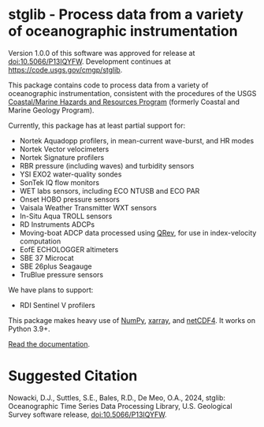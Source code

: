 # stglib - Process data from a variety of oceanographic instrumentation

Version 1.0.0 of this software was approved for release at [doi:10.5066/P13IQYFW](https://doi.org/10.5066/P13IQYFW). Development continues at https://code.usgs.gov/cmgp/stglib.

This package contains code to process data from a variety of oceanographic instrumentation, consistent with the procedures of the USGS [Coastal/Marine Hazards and Resources Program](https://marine.usgs.gov) (formerly Coastal and Marine Geology Program).

Currently, this package has at least partial support for:

- Nortek Aquadopp profilers, in mean-current wave-burst, and HR modes
- Nortek Vector velocimeters
- Nortek Signature profilers
- RBR pressure (including waves) and turbidity sensors
- YSI EXO2 water-quality sondes
- SonTek IQ flow monitors
- WET labs sensors, including ECO NTUSB and ECO PAR
- Onset HOBO pressure sensors
- Vaisala Weather Transmitter WXT sensors
- In-Situ Aqua TROLL sensors
- RD Instruments ADCPs
- Moving-boat ADCP data processed using [QRev](https://hydroacoustics.usgs.gov/movingboat/QRev.shtml), for use in index-velocity computation
- EofE ECHOLOGGER altimeters
- SBE 37 Microcat
- SBE 26plus Seagauge
- TruBlue pressure sensors

We have plans to support:

- RDI Sentinel V profilers

This package makes heavy use of [NumPy](http://www.numpy.org), [xarray](http://xarray.pydata.org/en/stable/), and [netCDF4](http://unidata.github.io/netcdf4-python/). It works on Python 3.9+.

[Read the documentation](http://stglib.readthedocs.io/).

# Suggested Citation

Nowacki, D.J., Suttles, S.E., Bales, R.D., De Meo, O.A., 2024, stglib: Oceanographic Time Series Data Processing Library, U.S. Geological Survey software release, [doi:10.5066/P13IQYFW](https://doi.org/10.5066/P13IQYFW).
